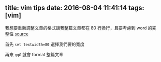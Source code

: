 title: vim tips
date: 2016-08-04 11:41:14
tags: [vim]
---

我想要重新調整文章的格式讓我整篇文章都在 80 行換行，且要考慮到 word 的完整性
[source](http://stackoverflow.com/questions/3033423/vim-command-to-restructure-force-text-to-80-columns)

首先 `set textwidth=80` 選擇我們要的寬度

再來 `gqG` 就會 format 整篇文章
